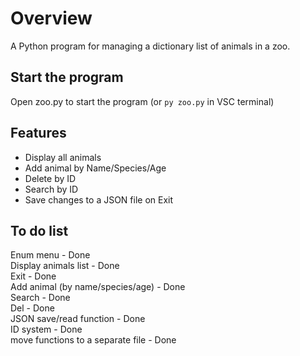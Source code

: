 
# Overview
A Python program for managing a dictionary list of animals in a zoo.

## Start the program
Open zoo.py to start the program (or ```py zoo.py``` in VSC terminal) 

## Features
* Display all animals
* Add animal by Name/Species/Age 
* Delete by ID 
* Search by ID
* Save changes to a JSON file on Exit


## To do list
Enum menu - Done  
Display animals list - Done  
Exit - Done  
Add animal (by name/species/age) - Done  
Search - Done  
Del - Done  
JSON save/read function - Done  
ID system - Done  
move functions to a separate file - Done  


